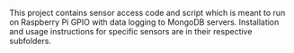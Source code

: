 This project contains sensor access code and script which is meant to run on Raspberry Pi GPIO with data logging to MongoDB servers.
Installation and usage instructions for specific sensors are in their respective subfolders.
